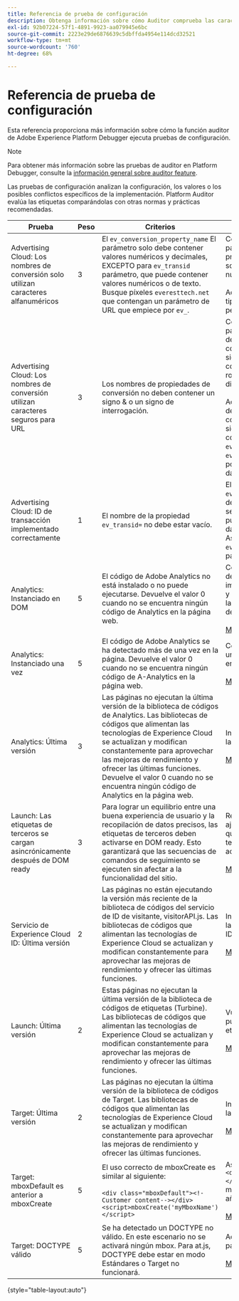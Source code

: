 ```yaml
---
title: Referencia de prueba de configuración
description: Obtenga información sobre cómo Auditor comprueba las características para las configuraciones en Adobe Experience Platform Debugger.
exl-id: 92b07224-57f1-4891-9923-aa079945e6bc
source-git-commit: 2223e29de6876639c5dbffda4954e114dcd32521
workflow-type: tm+mt
source-wordcount: '760'
ht-degree: 68%

---
```


# Referencia de prueba de configuración

Esta referencia proporciona más información sobre cómo la función auditor de Adobe Experience Platform Debugger ejecuta pruebas de configuración.

>[!NOTE]
>
>Para obtener más información sobre las pruebas de auditor en Platform Debugger, consulte la [información general sobre auditor feature](./overview.md).

Las pruebas de configuración analizan la configuración, los valores o los posibles conflictos específicos de la implementación. Platform Auditor evalúa las etiquetas comparándolas con otras normas y prácticas recomendadas.

| Prueba | Peso | Criterios | Recomendación |
| --- | --- | --- | --- |
| Advertising Cloud: Los nombres de conversión solo utilizan caracteres alfanuméricos | 3 | El `ev_conversion_property_name` El parámetro solo debe contener valores numéricos y decimales, EXCEPTO para `ev_transid` parámetro, que puede contener valores numéricos o de texto. Busque píxeles `everesttech.net`   que contengan un parámetro de URL que empiece por  `ev_`. | Compruebe que los parámetros de la propiedad de transacción solo contienen valores numéricos y decimales.<br><br>Advertencia: Cualquier otro tipo de valor puede causar pérdida de datos. |
| Advertising Cloud: Los nombres de conversión utilizan caracteres seguros para URL | 3 | Los nombres de propiedades de conversión no deben contener un signo &amp; o un signo de interrogación. | Compruebe que los parámetros de propiedad de transacción no contienen un signo &amp; o un signo de interrogación no codificado. Estos signos rompen el formato de la dirección URL.<br><br>Advertencia: parámetros de propiedad que contienen un signo &amp; o un signo de interrogación no codificado (por ejemplo:  `ev_formComplete?=1` o  `ev_formComplete&Submit=1`), podría causar la pérdida de datos. |
| Advertising Cloud: ID de transacción implementado correctamente | 1 | El nombre de la propiedad  `ev_transid=` no debe estar vacío. | El nombre de la propiedad  `ev_transid=` no debe dejarse sin un valor. Si no se introduce un valor, puede causar la pérdida de datos de transacción. Asignar un valor a `ev_transid=` o elimine el parámetro del píxel. |
| Analytics: Instanciado en DOM | 5 | El código de Adobe Analytics no está instalado o no puede ejecutarse. Devuelve el valor 0 cuando no se encuentra ningún código de Analytics en la página web. | Compruebe que la etiqueta de Analytics está implementada en la página y no está bloqueada por las siguientes actividades de script.<br><br>[Más información](https://experienceleague.adobe.com/docs/analytics/implementation/home.html?lang=es) |
| Analytics: Instanciado una vez | 5 | El código de Adobe Analytics se ha detectado más de una vez en la página. Devuelve el valor 0 cuando no se encuentra ningún código de A-Analytics en la página web. | Compruebe que solo hay una etiqueta de Analytics en la página.<br><br>[Más información](https://experienceleague.adobe.com/docs/analytics/implementation/home.html?lang=es) |
| Analytics: Última versión | 3 | Las páginas no ejecutan la última versión de la biblioteca de códigos de Analytics. Las bibliotecas de códigos que alimentan las tecnologías de Experience Cloud se actualizan y modifican constantemente para aprovechar las mejoras de rendimiento y ofrecer las últimas funciones. Devuelve el valor 0 cuando no se encuentra ningún código de Analytics en la página web. | Instale la última versión de la biblioteca de Analytics.<br><br>[Más información](https://experienceleague.adobe.com/docs/analytics/implementation/appmeasurement-updates.html?lang=es) |
| Launch: Las etiquetas de terceros se cargan asincrónicamente después de DOM ready | 3 | Para lograr un equilibrio entre una buena experiencia de usuario y la recopilación de datos precisos, las etiquetas de terceros deben activarse en DOM ready. Esto garantizará que las secuencias de comandos de seguimiento se ejecuten sin afectar a la funcionalidad del sitio. | Resuelva este problema ajustando todas las reglas que ejecutan píxeles de terceros para que se activen en DOM Ready.<br><br>[Más información](https://experienceleague.adobe.com/docs/experience-platform/tags/ui/rules.html?lang=es) |
| Servicio de Experience Cloud ID: Última versión | 2 | Las páginas no están ejecutando la versión más reciente de la biblioteca de códigos del servicio de ID de visitante,  visitorAPI.js. Las bibliotecas de códigos que alimentan las tecnologías de Experience Cloud se actualizan y modifican constantemente para aprovechar las mejoras de rendimiento y ofrecer las últimas funciones. | Instale la última versión de la biblioteca del servicio de ID de visitante.<br><br>[Más información](https://experienceleague.adobe.com/docs/id-service/using/id-service-api/library.html) |
| Launch: Última versión | 2 | Estas páginas no ejecutan la última versión de la biblioteca de códigos de etiquetas (Turbine). Las bibliotecas de códigos que alimentan las tecnologías de Experience Cloud se actualizan y modifican constantemente para aprovechar las mejoras de rendimiento y ofrecer las últimas funciones. | Vuelva a compilar y publique la biblioteca de etiquetas.<br><br>[Más información](https://experienceleague.adobe.com/docs/experience-platform/tags/get-started/quick-start.html?lang=es) |
| Target: Última versión | 2 | Las páginas no ejecutan la última versión de la biblioteca de códigos de Target. Las bibliotecas de códigos que alimentan las tecnologías de Experience Cloud se actualizan y modifican constantemente para aprovechar las mejoras de rendimiento y ofrecer las últimas funciones. | Instale la última versión de la biblioteca de Target.<br><br>[Más información](https://experienceleague.adobe.com/docs/target/using/implement-target/client-side/implement-target-for-client-side-web.html?lang=es) |
| Target: mboxDefault es anterior a mboxCreate | 5 | El uso correcto de  mboxCreate es similar al siguiente:<br><br> `<div class="mboxDefault"><!-Customer content--></div><script>mboxCreate('myMboxName')</script>` | Asegúrese de incluir un  `<div class="mboxDefault"></div>` antes de invocar mboxCreate(). at.js no añadirá una para usted.<br><br>[Más información](https://experienceleague.adobe.com/docs/target/using/implement-target/client-side/implement-target-for-client-side-web.html?lang=es) |
| Target: DOCTYPE válido | 5 | Se ha detectado un DOCTYPE no válido. En este escenario no se activará ningún mbox.  Para at.js, DOCTYPE debe estar en modo Estándares o Target no funcionará. | Actualice DOCTYPE en la página.<br><br>[Más información](https://experienceleague.adobe.com/docs/target/using/implement-target/client-side/at-js-implementation/faq-at-js/target-atjs-faq.html) |

{style="table-layout:auto"}
